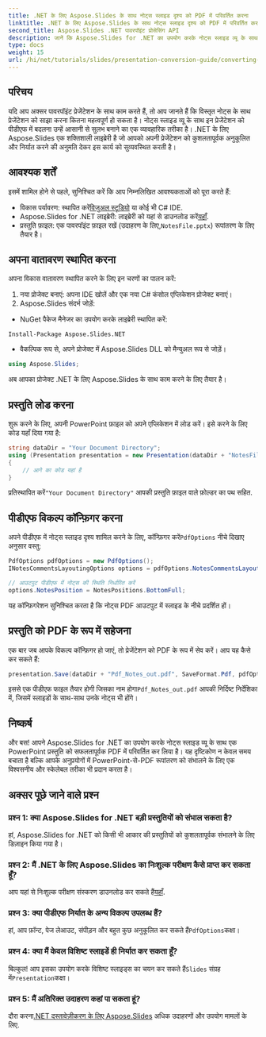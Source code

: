 ```yaml
---
title: .NET के लिए Aspose.Slides के साथ नोट्स स्लाइड दृश्य को PDF में परिवर्तित करना
linktitle: .NET के लिए Aspose.Slides के साथ नोट्स स्लाइड दृश्य को PDF में परिवर्तित करना
second_title: Aspose.Slides .NET पावरपॉइंट प्रोसेसिंग API
description: जानें कि Aspose.Slides for .NET का उपयोग करके नोट्स स्लाइड व्यू के साथ PowerPoint प्रस्तुतियों को आसानी से PDF प्रारूप में कैसे परिवर्तित किया जाए। इस गाइड में विस्तृत निर्देश शामिल हैं।
type: docs
weight: 15
url: /hi/net/tutorials/slides/presentation-conversion-guide/converting-notes-slide-view-to-pdf/
---
```

## परिचय

यदि आप अक्सर पावरपॉइंट प्रेजेंटेशन के साथ काम करते हैं, तो आप जानते हैं कि विस्तृत नोट्स के साथ प्रेजेंटेशन को साझा करना कितना महत्वपूर्ण हो सकता है। नोट्स स्लाइड व्यू के साथ इन प्रेजेंटेशन को पीडीएफ में बदलना उन्हें आसानी से सुलभ बनाने का एक व्यावहारिक तरीका है। .NET के लिए Aspose.Slides एक शक्तिशाली लाइब्रेरी है जो आपको अपनी प्रेजेंटेशन को कुशलतापूर्वक अनुकूलित और निर्यात करने की अनुमति देकर इस कार्य को सुव्यवस्थित करती है।

## आवश्यक शर्तें

इसमें शामिल होने से पहले, सुनिश्चित करें कि आप निम्नलिखित आवश्यकताओं को पूरा करते हैं:

-  विकास पर्यावरण: स्थापित करें[विजुअल स्टूडियो](https://visualstudio.microsoft.com/) या कोई भी C# IDE.
-  Aspose.Slides for .NET लाइब्रेरी: लाइब्रेरी को यहां से डाउनलोड करें[यहाँ](https://releases.aspose.com/slides/net/).
-  प्रस्तुति फ़ाइल: एक पावरपॉइंट फ़ाइल रखें (उदाहरण के लिए,`NotesFile.pptx`) रूपांतरण के लिए तैयार है।

## अपना वातावरण स्थापित करना

अपना विकास वातावरण स्थापित करने के लिए इन चरणों का पालन करें:

1. नया प्रोजेक्ट बनाएं: अपना IDE खोलें और एक नया C# कंसोल एप्लिकेशन प्रोजेक्ट बनाएं।
2. Aspose.Slides संदर्भ जोड़ें: 
- NuGet पैकेज मैनेजर का उपयोग करके लाइब्रेरी स्थापित करें:
 ```
 Install-Package Aspose.Slides.NET
 ```
- वैकल्पिक रूप से, अपने प्रोजेक्ट में Aspose.Slides DLL को मैन्युअल रूप से जोड़ें।

```csharp
using Aspose.Slides;
```
अब आपका प्रोजेक्ट .NET के लिए Aspose.Slides के साथ काम करने के लिए तैयार है।

## प्रस्तुति लोड करना

शुरू करने के लिए, अपनी PowerPoint फ़ाइल को अपने एप्लिकेशन में लोड करें। इसे करने के लिए कोड यहाँ दिया गया है:

```csharp
string dataDir = "Your Document Directory";
using (Presentation presentation = new Presentation(dataDir + "NotesFile.pptx"))
{
	// आगे का कोड यहां है
}

```

 प्रतिस्थापित करें`"Your Document Directory"` आपकी प्रस्तुति फ़ाइल वाले फ़ोल्डर का पथ सहित.

## पीडीएफ विकल्प कॉन्फ़िगर करना

 अपने पीडीएफ में नोट्स स्लाइड दृश्य शामिल करने के लिए, कॉन्फ़िगर करें`PdfOptions` नीचे दिखाए अनुसार वस्तु:

```csharp
PdfOptions pdfOptions = new PdfOptions();
INotesCommentsLayoutingOptions options = pdfOptions.NotesCommentsLayouting;

// आउटपुट पीडीएफ में नोट्स की स्थिति निर्धारित करें
options.NotesPosition = NotesPositions.BottomFull;
```

यह कॉन्फ़िगरेशन सुनिश्चित करता है कि नोट्स PDF आउटपुट में स्लाइड के नीचे प्रदर्शित हों।

## प्रस्तुति को PDF के रूप में सहेजना

एक बार जब आपके विकल्प कॉन्फ़िगर हो जाएं, तो प्रेजेंटेशन को PDF के रूप में सेव करें। आप यह कैसे कर सकते हैं:

```csharp
presentation.Save(dataDir + "Pdf_Notes_out.pdf", SaveFormat.Pdf, pdfOptions);
```

इससे एक पीडीएफ फाइल तैयार होगी जिसका नाम होगा`Pdf_Notes_out.pdf` आपकी निर्दिष्ट निर्देशिका में, जिसमें स्लाइडों के साथ-साथ उनके नोट्स भी होंगे।

## निष्कर्ष

और बस! आपने Aspose.Slides for .NET का उपयोग करके नोट्स स्लाइड व्यू के साथ एक PowerPoint प्रस्तुति को सफलतापूर्वक PDF में परिवर्तित कर लिया है। यह दृष्टिकोण न केवल समय बचाता है बल्कि आपके अनुप्रयोगों में PowerPoint-से-PDF रूपांतरण को संभालने के लिए एक विश्वसनीय और स्केलेबल तरीका भी प्रदान करता है।

## अक्सर पूछे जाने वाले प्रश्न

### प्रश्न 1: क्या Aspose.Slides for .NET बड़ी प्रस्तुतियों को संभाल सकता है?
हां, Aspose.Slides for .NET को किसी भी आकार की प्रस्तुतियों को कुशलतापूर्वक संभालने के लिए डिज़ाइन किया गया है।

### प्रश्न 2: मैं .NET के लिए Aspose.Slides का निःशुल्क परीक्षण कैसे प्राप्त कर सकता हूँ?
 आप यहां से निःशुल्क परीक्षण संस्करण डाउनलोड कर सकते हैं[यहाँ](https://releases.aspose.com/).

### प्रश्न 3: क्या पीडीएफ निर्यात के अन्य विकल्प उपलब्ध हैं?
 हां, आप फ़ॉन्ट, पेज लेआउट, संपीड़न और बहुत कुछ अनुकूलित कर सकते हैं`PdfOptions`कक्षा।

### प्रश्न 4: क्या मैं केवल विशिष्ट स्लाइडें ही निर्यात कर सकता हूँ?
 बिल्कुल! आप इसका उपयोग करके विशिष्ट स्लाइड्स का चयन कर सकते हैं`Slides` संग्रह में`Presentation`कक्षा।

### प्रश्न 5: मैं अतिरिक्त उदाहरण कहां पा सकता हूं?
 दौरा करना[.NET दस्तावेज़ीकरण के लिए Aspose.Slides](https://reference.aspose.com/slides/net/) अधिक उदाहरणों और उपयोग मामलों के लिए.